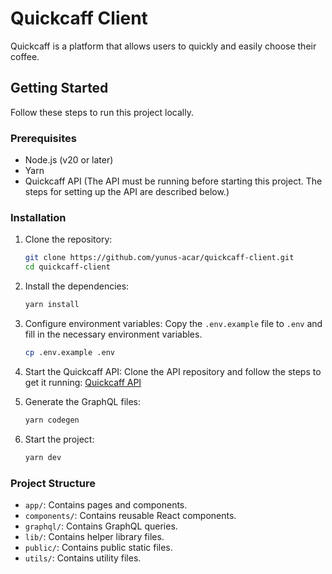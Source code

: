# Quickcaff Client

Quickcaff is a platform that allows users to quickly and easily choose their coffee.

## Getting Started

Follow these steps to run this project locally.

### Prerequisites

- Node.js (v20 or later)
- Yarn
- Quickcaff API (The API must be running before starting this project. The steps for setting up the API are described below.)

### Installation

1. Clone the repository:

   ```bash
   git clone https://github.com/yunus-acar/quickcaff-client.git
   cd quickcaff-client
   ```

2. Install the dependencies:

   ```bash
   yarn install
   ```

3. Configure environment variables:
   Copy the `.env.example` file to `.env` and fill in the necessary environment variables.

   ```bash
   cp .env.example .env
   ```

4. Start the Quickcaff API:
   Clone the API repository and follow the steps to get it running: [Quickcaff API](https://github.com/yunus-acar/quickcaff-api)

5. Generate the GraphQL files:

   ```bash
   yarn codegen
   ```

6. Start the project:
   ```bash
   yarn dev
   ```

### Project Structure

- `app/`: Contains pages and components.
- `components/`: Contains reusable React components.
- `graphql/`: Contains GraphQL queries.
- `lib/`: Contains helper library files.
- `public/`: Contains public static files.
- `utils/`: Contains utility files.
